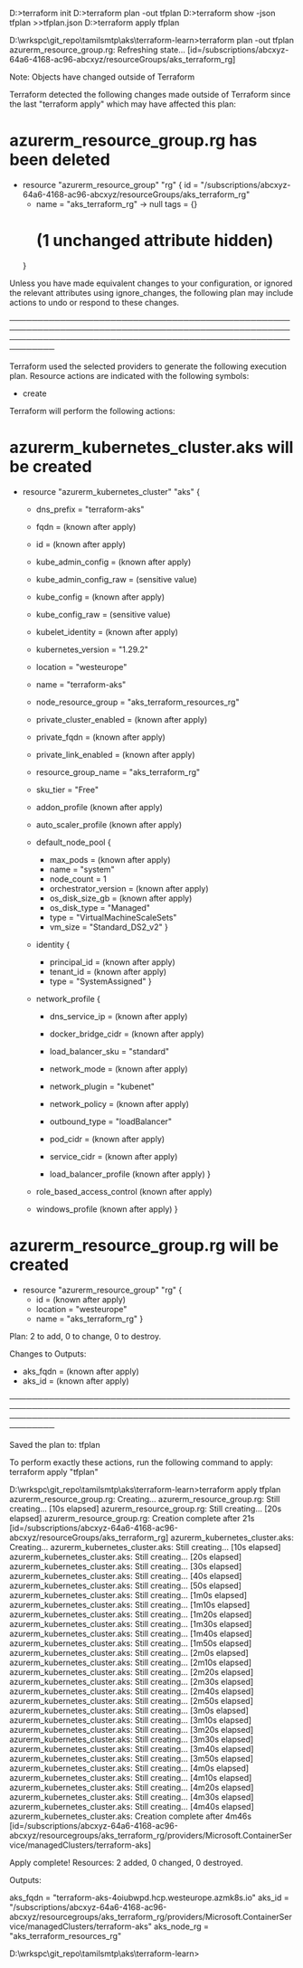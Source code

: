 D:\>terraform init
D:\>terraform plan -out tfplan
D:\>terraform show -json tfplan >>tfplan.json
D:\>terraform apply tfplan

D:\wrkspc\git_repo\tamilsmtp\aks\terraform-learn>terraform plan -out tfplan
azurerm_resource_group.rg: Refreshing state... [id=/subscriptions/abcxyz-64a6-4168-ac96-abcxyz/resourceGroups/aks_terraform_rg]

Note: Objects have changed outside of Terraform

Terraform detected the following changes made outside of Terraform since the last "terraform apply" which may have affected this plan:

  # azurerm_resource_group.rg has been deleted
  - resource "azurerm_resource_group" "rg" {
        id       = "/subscriptions/abcxyz-64a6-4168-ac96-abcxyz/resourceGroups/aks_terraform_rg"
      - name     = "aks_terraform_rg" -> null
        tags     = {}
        # (1 unchanged attribute hidden)
    }


Unless you have made equivalent changes to your configuration, or ignored the relevant attributes using ignore_changes, the following plan may include actions 
to undo or respond to these changes.

────────────────────────────────────────────────────────────────────────────────────────────────────────────────────────────────────────────────────────────── 

Terraform used the selected providers to generate the following execution plan. Resource actions are indicated with the following symbols:
  + create

Terraform will perform the following actions:

  # azurerm_kubernetes_cluster.aks will be created
  + resource "azurerm_kubernetes_cluster" "aks" {
      + dns_prefix              = "terraform-aks"
      + fqdn                    = (known after apply)
      + id                      = (known after apply)
      + kube_admin_config       = (known after apply)
      + kube_admin_config_raw   = (sensitive value)
      + kube_config             = (known after apply)
      + kube_config_raw         = (sensitive value)
      + kubelet_identity        = (known after apply)
      + kubernetes_version      = "1.29.2"
      + location                = "westeurope"
      + name                    = "terraform-aks"
      + node_resource_group     = "aks_terraform_resources_rg"
      + private_cluster_enabled = (known after apply)
      + private_fqdn            = (known after apply)
      + private_link_enabled    = (known after apply)
      + resource_group_name     = "aks_terraform_rg"
      + sku_tier                = "Free"

      + addon_profile (known after apply)

      + auto_scaler_profile (known after apply)

      + default_node_pool {
          + max_pods             = (known after apply)
          + name                 = "system"
          + node_count           = 1
          + orchestrator_version = (known after apply)
          + os_disk_size_gb      = (known after apply)
          + os_disk_type         = "Managed"
          + type                 = "VirtualMachineScaleSets"
          + vm_size              = "Standard_DS2_v2"
        }

      + identity {
          + principal_id = (known after apply)
          + tenant_id    = (known after apply)
          + type         = "SystemAssigned"
        }

      + network_profile {
          + dns_service_ip     = (known after apply)
          + docker_bridge_cidr = (known after apply)
          + load_balancer_sku  = "standard"
          + network_mode       = (known after apply)
          + network_plugin     = "kubenet"
          + network_policy     = (known after apply)
          + outbound_type      = "loadBalancer"
          + pod_cidr           = (known after apply)
          + service_cidr       = (known after apply)

          + load_balancer_profile (known after apply)
        }

      + role_based_access_control (known after apply)

      + windows_profile (known after apply)
    }

  # azurerm_resource_group.rg will be created
  + resource "azurerm_resource_group" "rg" {
      + id       = (known after apply)
      + location = "westeurope"
      + name     = "aks_terraform_rg"
    }

Plan: 2 to add, 0 to change, 0 to destroy.

Changes to Outputs:
  + aks_fqdn    = (known after apply)
  + aks_id      = (known after apply)

────────────────────────────────────────────────────────────────────────────────────────────────────────────────────────────────────────────────────────────── 

Saved the plan to: tfplan

To perform exactly these actions, run the following command to apply:
    terraform apply "tfplan"

D:\wrkspc\git_repo\tamilsmtp\aks\terraform-learn>terraform apply tfplan
azurerm_resource_group.rg: Creating...
azurerm_resource_group.rg: Still creating... [10s elapsed]
azurerm_resource_group.rg: Still creating... [20s elapsed]
azurerm_resource_group.rg: Creation complete after 21s [id=/subscriptions/abcxyz-64a6-4168-ac96-abcxyz/resourceGroups/aks_terraform_rg]
azurerm_kubernetes_cluster.aks: Creating...
azurerm_kubernetes_cluster.aks: Still creating... [10s elapsed]
azurerm_kubernetes_cluster.aks: Still creating... [20s elapsed]
azurerm_kubernetes_cluster.aks: Still creating... [30s elapsed]
azurerm_kubernetes_cluster.aks: Still creating... [40s elapsed]
azurerm_kubernetes_cluster.aks: Still creating... [50s elapsed]
azurerm_kubernetes_cluster.aks: Still creating... [1m0s elapsed]
azurerm_kubernetes_cluster.aks: Still creating... [1m10s elapsed]
azurerm_kubernetes_cluster.aks: Still creating... [1m20s elapsed]
azurerm_kubernetes_cluster.aks: Still creating... [1m30s elapsed]
azurerm_kubernetes_cluster.aks: Still creating... [1m40s elapsed]
azurerm_kubernetes_cluster.aks: Still creating... [1m50s elapsed]
azurerm_kubernetes_cluster.aks: Still creating... [2m0s elapsed]
azurerm_kubernetes_cluster.aks: Still creating... [2m10s elapsed]
azurerm_kubernetes_cluster.aks: Still creating... [2m20s elapsed]
azurerm_kubernetes_cluster.aks: Still creating... [2m30s elapsed]
azurerm_kubernetes_cluster.aks: Still creating... [2m40s elapsed]
azurerm_kubernetes_cluster.aks: Still creating... [2m50s elapsed]
azurerm_kubernetes_cluster.aks: Still creating... [3m0s elapsed]
azurerm_kubernetes_cluster.aks: Still creating... [3m10s elapsed]
azurerm_kubernetes_cluster.aks: Still creating... [3m20s elapsed]
azurerm_kubernetes_cluster.aks: Still creating... [3m30s elapsed]
azurerm_kubernetes_cluster.aks: Still creating... [3m40s elapsed]
azurerm_kubernetes_cluster.aks: Still creating... [3m50s elapsed]
azurerm_kubernetes_cluster.aks: Still creating... [4m0s elapsed]
azurerm_kubernetes_cluster.aks: Still creating... [4m10s elapsed]
azurerm_kubernetes_cluster.aks: Still creating... [4m20s elapsed]
azurerm_kubernetes_cluster.aks: Still creating... [4m30s elapsed]
azurerm_kubernetes_cluster.aks: Still creating... [4m40s elapsed]
azurerm_kubernetes_cluster.aks: Creation complete after 4m46s [id=/subscriptions/abcxyz-64a6-4168-ac96-abcxyz/resourcegroups/aks_terraform_rg/providers/Microsoft.ContainerService/managedClusters/terraform-aks]

Apply complete! Resources: 2 added, 0 changed, 0 destroyed.

Outputs:

aks_fqdn = "terraform-aks-4oiubwpd.hcp.westeurope.azmk8s.io"
aks_id = "/subscriptions/abcxyz-64a6-4168-ac96-abcxyz/resourcegroups/aks_terraform_rg/providers/Microsoft.ContainerService/managedClusters/terraform-aks"
aks_node_rg = "aks_terraform_resources_rg"

D:\wrkspc\git_repo\tamilsmtp\aks\terraform-learn>
